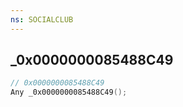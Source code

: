 ```yaml
---
ns: SOCIALCLUB
---
```

## _0x0000000085488C49

```c
// 0x0000000085488C49
Any _0x0000000085488C49();
```

